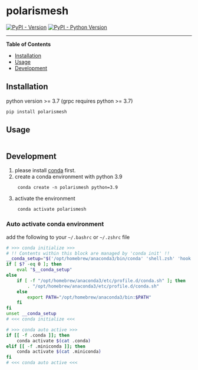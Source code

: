 # polarismesh

[![PyPI - Version](https://img.shields.io/pypi/v/polarismesh.svg)](https://pypi.org/project/polarismesh)
[![PyPI - Python Version](https://img.shields.io/pypi/pyversions/polarismesh.svg)](https://pypi.org/project/polarismesh)

-----

**Table of Contents**

- [Installation](#Installation)
- [Usage](#Usage)
- [Development](#Development)

## Installation

python version >= 3.7 (grpc requires python >= 3.7)

```console
pip install polarismesh
```

## Usage

```python

```

## Development

1. please install [conda](https://docs.conda.io/en/latest/miniconda.html) first.
2. create a conda environment with python 3.9
   ```
    conda create -n polarismesh python=3.9
   ```
3. activate the environment
   ```
    conda activate polarismesh
   ```

### Auto activate conda environment

add the following to your `~/.bashrc` or `~/.zshrc` file

```bash
# >>> conda initialize >>>
# !! Contents within this block are managed by 'conda init' !!
__conda_setup="$('/opt/homebrew/anaconda3/bin/conda' 'shell.zsh' 'hook' 2> /dev/null)"
if [ $? -eq 0 ]; then
    eval "$__conda_setup"
else
    if [ -f "/opt/homebrew/anaconda3/etc/profile.d/conda.sh" ]; then
        . "/opt/homebrew/anaconda3/etc/profile.d/conda.sh"
    else
        export PATH="/opt/homebrew/anaconda3/bin:$PATH"
    fi
fi
unset __conda_setup
# <<< conda initialize <<<

# >>> conda auto active >>>
if [[ -f .conda ]]; then
    conda activate $(cat .conda)
elif [[ -f .miniconda ]]; then
    conda activate $(cat .miniconda)
fi
# <<< conda auto active <<<
```
